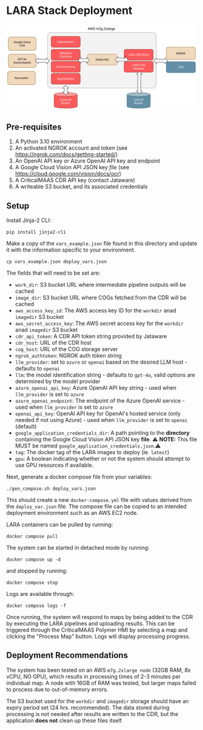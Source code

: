 # LARA Stack Deployment

![LARA Architecture](../images/lara_deployment.png)

## Pre-requisites
1. A Python 3.10 environment
1. An activated NGROK account and token (see https://ngrok.com/docs/getting-started/)
1. An OpenAI API key or Azure OpenAI API key and endpoint
1. A Google Cloud Vision API JSON key *file* (see https://cloud.google.com/vision/docs/ocr)
1. A CriticalMAAS CDR API key (contact Jataware)
1. A writeable S3 bucket, and its associated credentials

## Setup

Install Jinja-2 CLI:
```console
pip install jinja2-cli
```

Make a copy of the `vars_example.json` file found in this directory and update it with the information specific to your environment.

```console
cp vars_example.json deploy_vars.json
```

The fields that will need to be set are:

* `work_dir`: S3 bucket URL where intermediate pipeline outputs will be cached
* `image_dir`: S3 bucket URL where COGs fetched from the CDR will be cached
* `aws_access_key_id`: The AWS access key ID for the `workdir` anad `imagedir` S3 bucket
* `aws_secret_access_key`: The AWS secret access key for the `workdir` anad `imagedir` S3 bucket
* `cdr_api_token`: A CDR API token string provided by Jataware
* `cdr_host`: URL of the CDR host
* `cog_host`: URL of the COG storage server
* `ngrok_authtoken`: NGROK auth token string
* `llm_provider`:  set to `azure` or `openai` based on the desired LLM host - defaults to `openai`
* `llm`: the model identification string - defaults to `gpt-4o`, valid options are determined by the model provider
* `azure_openai_api_key`: Azure OpenAI API key string - used when `llm_provider` is set to `azure`
* `azure_openai_endpoint`: The endpoint of the Azure OpenAI service - used when `llm_provider` is set to `azure`
* `openai_api_key`: OpenAI API key for OpenAI's hosted service (only needed if not using Azure) - used when `llm_provider` is set to `openai` (default)
* `google_application_credentials_dir`: A path pointing to the **directory** containing the Google Cloud Vision API JSON key **file**. ⚠️ **NOTE:** This file MUST be named `google_application_credentials.json`.⚠️
* `tag`: The docker tag of the LARA images to deploy (ie. `latest`)
* `gpu`: A boolean indicating whether or not the system should attempt to use GPU resources if available.

Next, generate a docker compose file from your variables:
```console
./gen_compose.sh deploy_vars.json
```

This should create a new `docker-compose.yml` file with values derived from the `deploy_var.json` file.  The compose file can be copied to an intended deployment environment such as an AWS EC2 node.

LARA containers can be pulled by running:
```console
docker compose pull
```

The system can be started in detached mode by running:
```console
docker compose up -d
```

and stopped by running:
```console
docker compose stop
```

Logs are available through:
```console
docker compose logs -f
```

Once running, the system will respond to maps by being added to the CDR by executing the LARA pipelines and uploading results.  This can be triggered through the CriticalMAAS Polymer HMI by selecting a map and clicking the "Process Map" button.  Logs will display processing progress.

## Deployment Recommendations

The system has been tested on an AWS `m7g.2xlarge node` (32GB RAM, 8x vCPU, NO GPU), which results in processing times of 2-3 minutes per individual map.  A node with 16GB of RAM was tested, but larger maps failed to process due to out-of-memory errors.

The S3 bucket used for the `workdir` and `imagedir` storage should have an expiry period set (24 hrs. recommended).  The data stored during processing is not needed after results are written to the CDR, but the application **does not** clean up these files itself.

